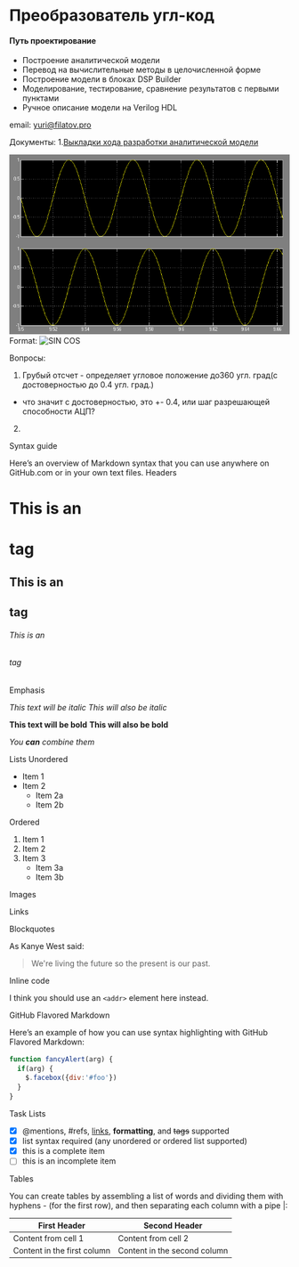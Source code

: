 Преобразователь угл-код
==============

#### Путь проектирование  

* Построение аналитической модели
* Перевод на вычислительные методы  в целочисленной форме 
* Построение модели в блоках DSP Builder 
* Моделирование, тестирование, сравнение результатов с первыми пунктами
* Ручное описание модели на Verilog HDL

email:  yuri@filatov.pro

Документы:
1.[Выкладки хода разработки аналитической модели](https://github.com/bismark09/angleconverter/blob/master/developmentModelKPU.md)

![SIN COS](/images/sincos.PNG)
Format: ![SIN COS](url)


Вопросы:
1. Грубый отсчет - определяет угловое положение до360 угл. град(с достоверностью до 0.4 угл. град.) 
- что значит с достоверностью, это +- 0.4, или  шаг разрешающей способности АЦП?

2. 







Syntax guide

Here’s an overview of Markdown syntax that you can use anywhere on GitHub.com or in your own text files.
Headers

# This is an <h1> tag
## This is an <h2> tag
###### This is an <h6> tag

Emphasis

*This text will be italic*
_This will also be italic_

**This text will be bold**
__This will also be bold__

*You **can** combine them*

Lists
Unordered

* Item 1
* Item 2
  * Item 2a
  * Item 2b

Ordered

1. Item 1
2. Item 2
3. Item 3
   * Item 3a
   * Item 3b

Images



Links




Blockquotes

As Kanye West said:

> We're living the future so
> the present is our past.

Inline code

I think you should use an
`<addr>` element here instead.

GitHub Flavored Markdown


Here’s an example of how you can use syntax highlighting with GitHub Flavored Markdown:

```javascript
function fancyAlert(arg) {
  if(arg) {
    $.facebox({div:'#foo'})
  }
}
```


Task Lists

- [x] @mentions, #refs, [links](), **formatting**, and <del>tags</del> supported
- [x] list syntax required (any unordered or ordered list supported)
- [x] this is a complete item
- [ ] this is an incomplete item

Tables

You can create tables by assembling a list of words and dividing them with hyphens - (for the first row), and then separating each column with a pipe |:

First Header | Second Header
------------ | -------------
Content from cell 1 | Content from cell 2
Content in the first column | Content in the second column

